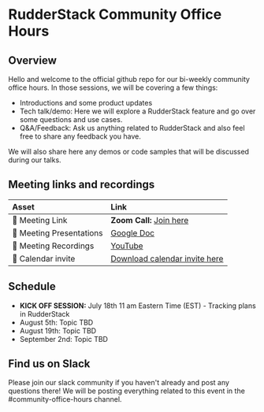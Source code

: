 # RudderStack Community Office Hours

## Overview
Hello and welcome to the official github repo for our bi-weekly community office hours. In those sessions, we will be covering a few things:
- Introductions and some product updates
- Tech talk/demo: Here we will explore a RudderStack feature and go over some questions and use cases.
- Q&A/Feedback: Ask us anything related to RudderStack and also feel free to share any feedback you have. 

We will also share here any demos or code samples that will be discussed during our talks. 

## Meeting links and recordings 

| Asset | Link        |
|:-----------|:------------|
| 🔗 Meeting Link | **Zoom Call:**  [Join here](https://us02web.zoom.us/j/88571639530?pwd=ei9hY04rOWcyd3lZVWozUDlLeHIyUT09)
| 📝 Meeting Presentations | [Google Doc](https://docs.google.com/presentation/d/1ebdURxLDEi_W8YU3OBpuf752jDWlMiaEXzljBHXyL78/edit?usp=sharing)
| 🎥 Meeting Recordings | [YouTube](https://www.youtube.com/watch?v=AlxKlA3eMzY)
| :calendar: Calendar invite | [Download calendar invite here](https://calendar.google.com/event?action=TEMPLATE&tmeid=MnNpN2R1djRia29xa205Z2JybzhqaWdjODggc21hc2hmZWpAcnVkZGVyc3RhY2suY29t&tmsrc=smashfej%40rudderstack.com)
## Schedule 

- **KICK OFF SESSION:** July 18th 11 am Eastern Time (EST) - Tracking plans in RudderStack 
- August 5th: Topic TBD
- August 19th: Topic TBD
- September 2nd: Topic TBD

## Find us on Slack

Please join our slack community if you haven't already and post any questions there! We will be posting everything related to this event in the #community-office-hours channel.
